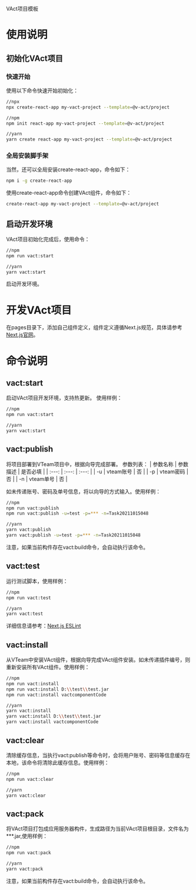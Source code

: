VAct项目模板
# 使用说明

## 初始化VAct项目

### 快速开始
使用以下命令快速开始初始化：
```sh
//npx
npx create-react-app my-vact-project --template=@v-act/project

//npm
npm init react-app my-vact-project --template=@v-act/project

//yarn
yarn create react-app my-vact-project --template=@v-act/project
```

### 全局安装脚手架
当然，还可以全局安装create-react-app，命令如下：
```sh
npm i -g create-react-app
```
使用create-react-app命令创建VAct组件，命令如下：
```sh
create-react-app my-vact-project --template=@v-act/project
```

## 启动开发环境
VAct项目初始化完成后，使用命令：
```sh
//npm
npm run vact:start

//yarn
yarn vact:start
```
启动开发环境。

# 开发VAct项目
在pages目录下，添加自己组件定义，组件定义遵循Next.js规范，具体请参考 [Next.js官网](https://www.nextjs.cn/docs/getting-started)。

# 命令说明

## vact:start
启动VAct项目开发环境，支持热更新。
使用样例：
```sh
//npm
npm run vact:start

//yarn
yarn vact:start
```

## vact:publish
将项目部署到VTeam项目中，根据向导完成部署。
参数列表：
|  参数名称  |  参数描述  |  是否必填 |
|    :---:   |     :---:   |    :---:   |
|  -u  |  vteam账号  | 否 |
|  -p  |  vteam密码  | 否 |
|  -n  |  vteam单号  | 否 |

如未传递账号、密码及单号信息，将以向导的方式输入。使用样例：
```sh
//npm
npm run vact:publish
npm run vact:publish -u=test -p=*** -n=Task20211015048

//yarn
yarn vact:publish
yarn vact:publish -u=test -p=*** -n=Task20211015048
```
注意，如果当前构件存在vact:build命令，会自动执行该命令。

## vact:test
运行测试脚本，使用样例：
```sh
//npm
npm run vact:test

//yarn
yarn vact:test
```
详细信息请参考：[Next.js ESLint](https://www.nextjs.cn/docs/basic-features/eslint)

## vact:install
从VTeam中安装VAct组件，根据向导完成VAct组件安装。如未传递插件编号，则重新安装所有VAct组件。使用样例：
```sh
//npm
npm run vact:install
npm run vact:install D:\\test\\test.jar
npm run vact:install vactcomponentCode

//yarn
yarn vact:install
yarn vact:install D:\\test\\test.jar
yarn vact:install vactcomponentCode
```

## vact:clear
清除缓存信息，当执行vact:publish等命令时，会将用户账号、密码等信息缓存在本地，该命令将清除此缓存信息。使用样例：
```sh
//npm
npm run vact:clear

//yarn
yarn vact:clear
```

## vact:pack
将VAct项目打包成应用服务器构件，生成路径为当前VAct项目根目录，文件名为***.jar,使用样例：
```sh
//npm
npm run vact:pack

//yarn
yarn vact:pack
```
注意，如果当前构件存在vact:build命令，会自动执行该命令。